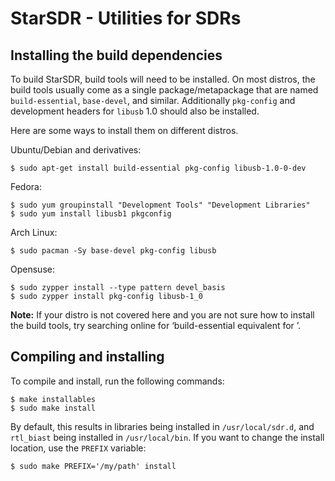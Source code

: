 # StarSDR - Utilities for SDRs

## Installing the build dependencies

To build StarSDR, build tools will need to be installed. On most distros, the
build tools usually come as a single package/metapackage that are named
`build-essential`, `base-devel`, and similar. Additionally `pkg-config` and
development headers for `libusb` 1.0 should also be installed.

Here are some ways to install them on different distros.

Ubuntu/Debian and derivatives:

    $ sudo apt-get install build-essential pkg-config libusb-1.0-0-dev

Fedora:

    $ sudo yum groupinstall "Development Tools" "Development Libraries"
    $ sudo yum install libusb1 pkgconfig

Arch Linux:

    $ sudo pacman -Sy base-devel pkg-config libusb

Opensuse:

    $ sudo zypper install --type pattern devel_basis
    $ sudo zypper install pkg-config libusb-1_0

**Note:** If your distro is not covered here and you are not sure how to
install the build tools, try searching online for ‘build-essential equivalent
for *<your distro name here>*’.

## Compiling and installing

To compile and install, run the following commands:

    $ make installables
    $ sudo make install

By default, this results in libraries being installed in `/usr/local/sdr.d`,
and `rtl_biast` being installed in `/usr/local/bin`. If you want to change the
install location, use the `PREFIX` variable:

    $ sudo make PREFIX='/my/path' install
